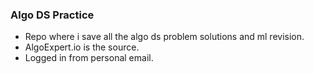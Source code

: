 ### Algo DS Practice

- Repo where i save all the algo ds problem solutions and ml revision. 
- AlgoExpert.io is the source.
- Logged in from personal email.

